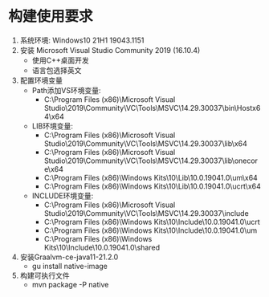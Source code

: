 # 构建使用要求
1. 系统环境: Windows10 21H1 19043.1151
2. 安装 Microsoft Visual Studio Community 2019 (16.10.4)
    - 使用C++桌面开发
    - 语言包选择英文
3. 配置环境变量
    - Path添加VS环境变量: 
      - C:\Program Files (x86)\Microsoft Visual Studio\2019\Community\VC\Tools\MSVC\14.29.30037\bin\Hostx64\x64
    - LIB环境变量: 
      - C:\Program Files (x86)\Microsoft Visual Studio\2019\Community\VC\Tools\MSVC\14.29.30037\lib\x64
      - C:\Program Files (x86)\Microsoft Visual Studio\2019\Community\VC\Tools\MSVC\14.29.30037\lib\onecore\x64
      - C:\Program Files (x86)\Windows Kits\10\Lib\10.0.19041.0\um\x64
      - C:\Program Files (x86)\Windows Kits\10\Lib\10.0.19041.0\ucrt\x64
    - INCLUDE环境变量:
      - C:\Program Files (x86)\Microsoft Visual Studio\2019\Community\VC\Tools\MSVC\14.29.30037\include
      - C:\Program Files (x86)\Windows Kits\10\Include\10.0.19041.0\ucrt
      - C:\Program Files (x86)\Windows Kits\10\Include\10.0.19041.0\um
      - C:\Program Files (x86)\Windows Kits\10\Include\10.0.19041.0\shared
4. 安装Graalvm-ce-java11-21.2.0
   - gu install native-image
5. 构建可执行文件
   - mvn package -P native